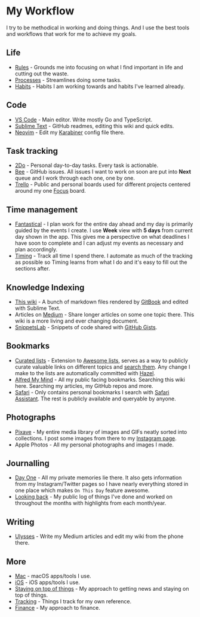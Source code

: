 # My Workflow
I try to be methodical in working and doing things. And I use the best tools and workflows that work for me to achieve my goals.

## Life
- [Rules](../focusing/rules.md) - Grounds me into focusing on what I find important in life and cutting out the waste.
- [Processes](../focusing/processes.md) - Streamlines doing some tasks.
- [Habits](../focusing/habits.md) - Habits I am working towards and habits I've learned already.

## Code
- [VS Code](../text-editors/vs-code/vs-code.md) - Main editor. Write mostly Go and TypeScript.
- [Sublime Text](../text-editors/sublime-text/sublime-text.md) - GitHub readmes, editing this wiki and quick edits.
- [Neovim](../text-editors/vim/vim.md) - Edit my [Karabiner](../macOS/apps/karabiner/karabiner.md) config file there.

## Task tracking
- [2Do](../macOS/apps/2do.md) - Personal day-to-day tasks. Every task is actionable.
- [Bee](https://www.neat.io/bee/) - GitHub issues. All issues I want to work on soon are put into __Next__ queue and I work through each one, one by one.
- [Trello](../macOS/apps/trello.md) - Public and personal boards used for different projects centered around my one [Focus](../focusing/focusing.md) board.

## Time management
- [Fantastical](../macOS/apps/fantastical.md) - I plan work for the entire day ahead and my day is primarily guided by the events I create. I use __Week__ view with __5 days__ from current day shown in the app. This gives me a perspective on what deadlines I have soon to complete and I can adjust my events as necessary and plan accordingly.
- [Timing](../macOS/apps/timing.md) - Track all time I spend there. I automate as much of the tracking as possible so Timing learns from what I do and it's easy to fill out the sections after.

## Knowledge Indexing
- [This wiki](../readme.md) - A bunch of markdown files rendered by [GitBook](https://www.gitbook.com) and edited with Sublime Text.
- Articles on [Medium](https://medium.com/@NikitaVoloboev) - Share longer articles on some one topic there. This wiki is a more living and ever changing document.
- [SnippetsLab](../macOS/apps/snippetslab.md) - Snippets of code shared with [GitHub Gists](my-gists.md).

## Bookmarks
- [Curated lists](https://github.com/learn-anything/curated-lists#readme) - Extension to [Awesome lists](https://github.com/sindresorhus/awesome#readme), serves as a way to publicly curate valuable links on different topics and [search them](https://github.com/nikitavoloboev/alfred-learn-anything). Any change I make to the lists are automatically committed with [Hazel](../macOS/apps/hazel.md).
- [Alfred My Mind](https://github.com/nikitavoloboev/alfred-my-mind) -  All my public facing bookmarks. Searching this wiki here. Searching my articles, my GitHub repos and more.
- [Safari](../web/browsers/safari.md) - Only contains personal bookmarks I search with [Safari Assistant](https://github.com/deanishe/alfred-safari-assistant). The rest is publicly available and queryable by anyone.

## Photographs
- [Pixave](../macOS/apps/pixave.md) - My entire media library of images and GIFs neatly sorted into collections. I post some images from there to my [Instagram page](https://instagram.com/prettiways).
- Apple Photos - All my personal photographs and images I made.

## Journalling
- [Day One](../macOS/apps/day-one.md) - All my private memories lie there. It also gets information from my Instagram/Twitter pages so I have nearly everything stored in one place which makes `On This Day` feature awesome.
- [Looking back](../looking-back/looking-back.md) - My public log of things I've done and worked on throughout the months with highlights from each month/year.

## Writing
- [Ulysses](../macOS/apps/ulysses.md) - Write my Medium articles and edit my wiki from the phone there.

## More
- [Mac](https://github.com/nikitavoloboev/my-mac-os#readme) - macOS apps/tools I use.
- [iOS](https://github.com/nikitavoloboev/my-ios#readme) - iOS apps/tools I use.
- [Staying on top of things](../research/staying-on-top-of-things.md) - My approach to getting news and staying on top of things.
- [Tracking](tracking.md) - Things I track for my own reference.
- [Finance](../finance/finance.md) - My approach to finance.